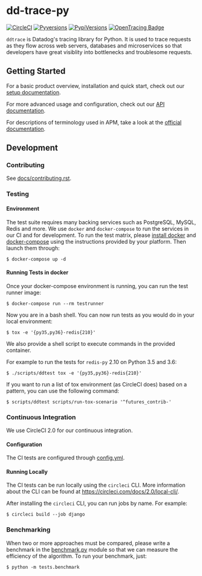 # dd-trace-py

[![CircleCI](https://circleci.com/gh/DataDog/dd-trace-py/tree/master.svg?style=svg)](https://circleci.com/gh/DataDog/dd-trace-py/tree/master)
[![Pyversions](https://img.shields.io/pypi/pyversions/ddtrace.svg?style=flat)](https://pypi.org/project/ddtrace/)
[![PypiVersions](https://img.shields.io/pypi/v/ddtrace.svg)](https://pypi.org/project/ddtrace/)
[![OpenTracing Badge](https://img.shields.io/badge/OpenTracing-enabled-blue.svg)](http://pypi.datadoghq.com/trace/docs/installation_quickstart.html#opentracing)

`ddtrace` is Datadog's tracing library for Python.  It is used to trace requests
as they flow across web servers, databases and microservices so that developers
have great visiblity into bottlenecks and troublesome requests.

## Getting Started

For a basic product overview, installation and quick start, check out our
[setup documentation][setup docs].

For more advanced usage and configuration, check out our [API
documentation][pypi docs].

For descriptions of terminology used in APM, take a look at the [official
documentation][visualization docs].

[setup docs]: https://docs.datadoghq.com/tracing/setup/python/
[pypi docs]: http://pypi.datadoghq.com/trace/docs/
[visualization docs]: https://docs.datadoghq.com/tracing/visualization/


## Development

### Contributing

See [docs/contributing.rst](docs/contributing.rst).

### Testing


#### Environment

The test suite requires many backing services such as PostgreSQL, MySQL, Redis
and more. We use ``docker`` and ``docker-compose`` to run the services in our CI
and for development. To run the test matrix, please [install docker][docker] and
[docker-compose][docker-compose] using the instructions provided by your platform. Then
launch them through:

    $ docker-compose up -d


[docker]: https://www.docker.com/products/docker
[docker-compose]: https://www.docker.com/products/docker-compose


#### Running Tests in docker

Once your docker-compose environment is running, you can run the test runner image:

    $ docker-compose run --rm testrunner

Now you are in a bash shell. You can now run tests as you would do in your local environment:

    $ tox -e '{py35,py36}-redis{210}'

We also provide a shell script to execute commands in the provided container.

For example to run the tests for `redis-py` 2.10 on Python 3.5 and 3.6:

    $ ./scripts/ddtest tox -e '{py35,py36}-redis{210}'

If you want to run a list of tox environment (as CircleCI does) based on a
pattern, you can use the following command:

    $ scripts/ddtest scripts/run-tox-scenario '^futures_contrib-'

### Continuous Integration

We use CircleCI 2.0 for our continuous integration.


#### Configuration

The CI tests are configured through [config.yml](.circleci/config.yml).


#### Running Locally

The CI tests can be run locally using the `circleci` CLI. More information about
the CLI can be found at https://circleci.com/docs/2.0/local-cli/.

After installing the `circleci` CLI, you can run jobs by name. For example:

    $ circleci build --job django


### Benchmarking

When two or more approaches must be compared, please write a benchmark in the
[benchmark.py](tests/benchmark.py) module so that we can measure the efficiency
of the algorithm. To run your benchmark, just:

    $ python -m tests.benchmark
